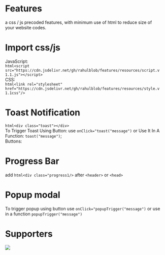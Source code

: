 # Features
a css / js precoded features, with minimum use of html to reduce size of your website codes.
# Import css/js
JavaScript:<br>
```html<script src="https://cdn.jsdelivr.net/gh/rahulblob/features/resources/script.v1.1.js"></script>``` <br>
CSS:<br>
```html<link rel="stylesheet" href="https://cdn.jsdelivr.net/gh/rahulblob/features/resources/style.v1.1css"/>```

# Toast Notification

```html<div class="toast"></div>``` <br>
To Trigger Toast Using Button: use ```onClick="toast("message")``` or Use It In A Function: ```toast("message")```;<br>
Buttons:<br>

# Progress Bar
add ```html<div class="progress1/>``` after ```<header>``` or ```<head>```

# Popup modal
To trigger popup using button use ```onClick="popupTrigger("message")``` or use in a function ```popupTrigger("message")```

# Supporters
<a href="https://www.buymeacoffee.com/coffeeforahul"><img src="https://img.buymeacoffee.com/button-api/?text=Buy me a coffee&emoji=&slug=coffeeforahul&button_colour=5F7FFF&font_colour=ffffff&font_family=Comic&outline_colour=000000&coffee_colour=FFDD00" /></a>
